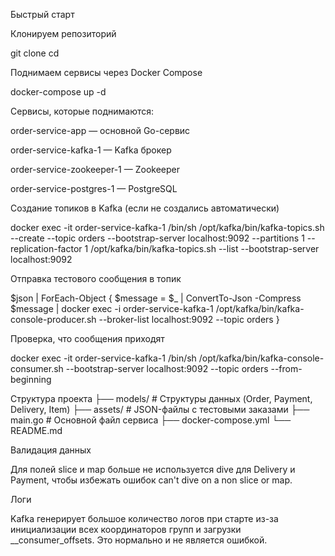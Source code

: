  Быстрый старт

Клонируем репозиторий

git clone <repo-url>
cd <repo-folder>


Поднимаем сервисы через Docker Compose

docker-compose up -d


Сервисы, которые поднимаются:

order-service-app — основной Go-сервис

order-service-kafka-1 — Kafka брокер

order-service-zookeeper-1 — Zookeeper

order-service-postgres-1 — PostgreSQL

Создание топиков в Kafka (если не создались автоматически)

docker exec -it order-service-kafka-1 /bin/sh
/opt/kafka/bin/kafka-topics.sh --create --topic orders --bootstrap-server localhost:9092 --partitions 1 --replication-factor 1
/opt/kafka/bin/kafka-topics.sh --list --bootstrap-server localhost:9092


Отправка тестового сообщения в топик

$json | ForEach-Object {
    $message = $_ | ConvertTo-Json -Compress
    $message | docker exec -i order-service-kafka-1 /opt/kafka/bin/kafka-console-producer.sh --broker-list localhost:9092 --topic orders
}


Проверка, что сообщения приходят

docker exec -it order-service-kafka-1 /bin/sh
/opt/kafka/bin/kafka-console-consumer.sh --bootstrap-server localhost:9092 --topic orders --from-beginning

 Структура проекта
├── models/       # Структуры данных (Order, Payment, Delivery, Item)
├── assets/       # JSON-файлы с тестовыми заказами
├── main.go       # Основной файл сервиса
├── docker-compose.yml
└── README.md

 Валидация данных

Для полей slice и map больше не используется dive для Delivery и Payment, чтобы избежать ошибок can't dive on a non slice or map.

 Логи

Kafka генерирует большое количество логов при старте из-за инициализации всех координаторов групп и загрузки __consumer_offsets. Это нормально и не является ошибкой.
